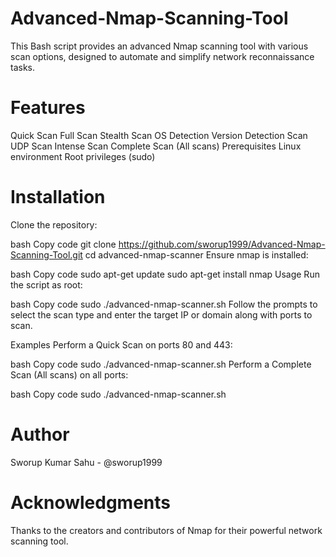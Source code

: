 # Advanced-Nmap-Scanning-Tool
This Bash script provides an advanced Nmap scanning tool with various scan options, designed to automate and simplify network reconnaissance tasks.
# Features
Quick Scan
Full Scan
Stealth Scan
OS Detection
Version Detection Scan
UDP Scan
Intense Scan
Complete Scan (All scans)
Prerequisites
Linux environment
Root privileges (sudo)
# Installation
Clone the repository:

bash
Copy code
git clone https://github.com/sworup1999/Advanced-Nmap-Scanning-Tool.git
cd advanced-nmap-scanner
Ensure nmap is installed:

bash
Copy code
sudo apt-get update
sudo apt-get install nmap
Usage
Run the script as root:

bash
Copy code
sudo ./advanced-nmap-scanner.sh
Follow the prompts to select the scan type and enter the target IP or domain along with ports to scan.

Examples
Perform a Quick Scan on ports 80 and 443:

bash
Copy code
sudo ./advanced-nmap-scanner.sh
Perform a Complete Scan (All scans) on all ports:

bash
Copy code
sudo ./advanced-nmap-scanner.sh

# Author
Sworup Kumar Sahu - @sworup1999
# Acknowledgments
Thanks to the creators and contributors of Nmap for their powerful network scanning tool.
